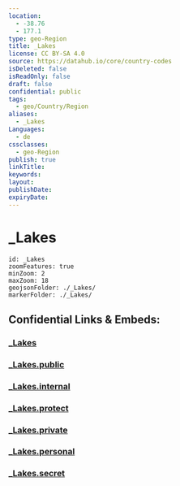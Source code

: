 ```yaml
---
location:
  - -38.76
  - 177.1
type: geo-Region
title: _Lakes
license: CC BY-SA 4.0
source: https://datahub.io/core/country-codes
isDeleted: false
isReadOnly: false
draft: false
confidential: public
tags:
  - geo/Country/Region
aliases:
  - _Lakes
Languages:
  - de
cssclasses:
  - geo-Region
publish: true
linkTitle:
keywords:
layout:
publishDate:
expiryDate:
---
```


# _Lakes

```leaflet
id: _Lakes
zoomFeatures: true 
minZoom: 2 
maxZoom: 18
geojsonFolder: ./_Lakes/
markerFolder: ./_Lakes/
```


## Confidential Links & Embeds: 

### [_Lakes](/_Standards/Earth/Continent/Australasia/New_Zealand/Regions~New_Zealand/Hawke's_Bay/_Lakes.md) 

### [_Lakes.public](/_public/Earth/Continent/Australasia/New_Zealand/Regions~New_Zealand/Hawke's_Bay/_Lakes.public.md) 

### [_Lakes.internal](/_internal/Earth/Continent/Australasia/New_Zealand/Regions~New_Zealand/Hawke's_Bay/_Lakes.internal.md) 

### [_Lakes.protect](/_protect/Earth/Continent/Australasia/New_Zealand/Regions~New_Zealand/Hawke's_Bay/_Lakes.protect.md) 

### [_Lakes.private](/_private/Earth/Continent/Australasia/New_Zealand/Regions~New_Zealand/Hawke's_Bay/_Lakes.private.md) 

### [_Lakes.personal](/_personal/Earth/Continent/Australasia/New_Zealand/Regions~New_Zealand/Hawke's_Bay/_Lakes.personal.md) 

### [_Lakes.secret](/_secret/Earth/Continent/Australasia/New_Zealand/Regions~New_Zealand/Hawke's_Bay/_Lakes.secret.md)

